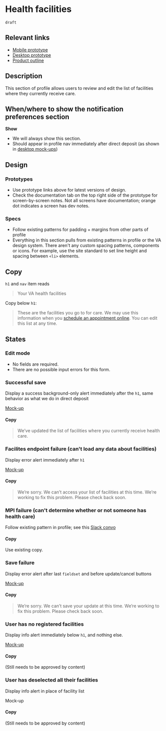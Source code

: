 # Health facilities
`draft`

## Relevant links

- [Mobile prototype](https://preview.uxpin.com/2c99ba26116e28b032d83eb4f636b448c9bde2b2#/pages/138006244/simulate/sitemap?mode=i)
- [Desktop prototype](https://preview.uxpin.com/2c99ba26116e28b032d83eb4f636b448c9bde2b2#/pages/138006241/simulate/sitemap?mode=i) 
- [Product outline](https://github.com/department-of-veterans-affairs/va.gov-team/blob/master/products/identity-personalization/profile/preferred-facility/README.md)

## Description

This section of profile allows users to review and edit the list of facilities where they currently receive care.

## When/where to show the notification preferences section

**Show**

- We will always show this section.
- Should appear in profile nav immediately after direct deposit (as shown in [desktop mock-ups](https://preview.uxpin.com/2c99ba26116e28b032d83eb4f636b448c9bde2b2#/pages/138006241/simulate/sitemap?mode=i))

## Design 

### Prototypes

- Use prototype links above for latest versions of design.
- Check the documentation tab on the top right side of the prototype for screen-by-screen notes. Not all screens have documentation; orange dot indicates a screen has dev notes.

### Specs

- Follow existing patterns for padding + margins from other parts of profile
- Everything in this section pulls from existing patterns in profile or the VA design system.  There aren't any custom spacing patterns, components or icons. For example, use the site standard to set line height and spacing between `<li>` elements.

## Copy

`h1` and `nav` item reads

> Your VA health facilities

Copy below `h1`:

> These are the facilities you go to for care. We may use this information when you [schedule an appointment online](va.gov/health-care/schedule-view-va-appointments/appointments/). You can edit this list at any time.



## States

### Edit mode

- No fields are required.
- There are no possible input errors for this form.

### **Successful save**

Display a success background-only alert immediately after the `h1`, same behavior as what we do in direct deposit

[Mock-up](https://preview.uxpin.com/bb87d0fa61a32938a47e7bcdc836db235ab77576#/pages/138069327/comment/sitemap?mode=i)

#### Copy

> We’ve updated the list of facilities where you currently receive health care.

### Facilites endpoint failure (can't load any data about facilities)

Display error alert immediately after `h1`

[Mock-up](https://preview.uxpin.com/bb87d0fa61a32938a47e7bcdc836db235ab77576#/pages/138080509/comment/sitemap?mode=i)

#### Copy

> We’re sorry. We can’t access your list of facilities at this time. We’re working to fix this problem. Please check back soon.

### MPI failure (can't determine whether or not someone has health care)

Follow existing pattern in profile; see this [Slack convo](https://dsva.slack.com/archives/C909ZG2BB/p1618412528068900?thread_ts=1618412235.067300&cid=C909ZG2BB)

#### Copy

Use existing copy.

### Save failure

Display error alert after last `fieldset` and before update/cancel buttons

[Mock-up](https://preview.uxpin.com/bb87d0fa61a32938a47e7bcdc836db235ab77576#/pages/138080510/comment/sitemap?mode=i)

#### Copy

> We’re sorry. We can’t save your update at this time. We’re working to fix this problem. Please check back soon.

### User has no registered facilities

Display info alert immediately below `h1`, and nothing else.

[Mock-up](https://preview.uxpin.com/2c99ba26116e28b032d83eb4f636b448c9bde2b2#/pages/138006248/simulate/sitemap?mode=i)

#### Copy

(Still needs to be approved by content)

### User has deselected all their facilities

Display info alert in place of facility list

Mock-up

#### Copy

(Still needs to be approved by content)
